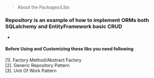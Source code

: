 > About the Packages/Libs

### Repository is an example of how to implement ORMs both SQLalchemy and EntityFramework basic CRUD
-

#### Before Using and Customizing these libs you need following

[1]. Factory Method/Abstract Factory  
[2]. Generic Repository Pattern  
[3]. Unit Of Work Pattern  
